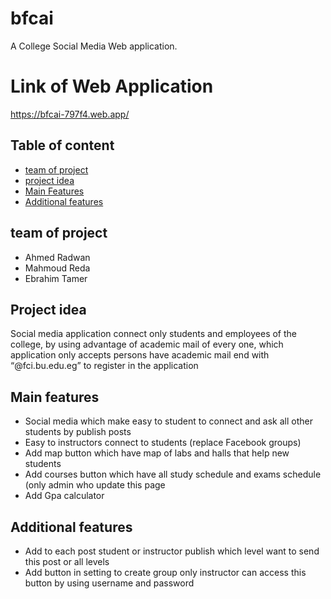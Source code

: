 # bfcai

A College Social Media Web application.

# Link of Web Application 

https://bfcai-797f4.web.app/



## Table of content
* [team of project](#team-of-project)
* [project idea](#project-idea)
* [Main Features](#main-features)
* [Additional features](#additional-features)

## team of project
* Ahmed Radwan
* Mahmoud Reda
* Ebrahim Tamer

## Project idea
Social media application connect only students and employees of the college, by using advantage of academic mail of every one, which application only accepts persons have academic mail end with “@fci.bu.edu.eg” to register in the application 



	
## Main features
* Social media which make easy to student to connect and ask all other students by publish posts 
* Easy to instructors connect to students (replace Facebook groups)
* Add map button which have map of labs and halls that help new students 
* Add courses button which have all study schedule and exams schedule (only admin who update this page
* Add Gpa calculator 
## Additional features
* Add to each post student or instructor publish which level want to send this post or all levels
* Add button in setting to create group only instructor can access this button by using username and password
